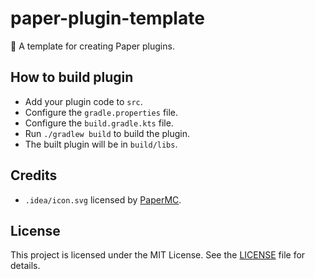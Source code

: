 # paper-plugin-template

📒 A template for creating Paper plugins.

## How to build plugin

- Add your plugin code to `src`.
- Configure the `gradle.properties` file.
- Configure the `build.gradle.kts` file.
- Run `./gradlew build` to build the plugin.
- The built plugin will be in `build/libs`.

## Credits

- `.idea/icon.svg` licensed by [PaperMC](https://papermc.io).

## License

This project is licensed under the MIT License. See the [LICENSE](LICENSE) file for details.
